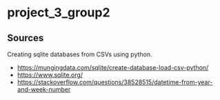 # project_3_group2
 
## Sources
Creating sqlite databases from CSVs using python.
- https://mungingdata.com/sqlite/create-database-load-csv-python/
- https://www.sqlite.org/
- https://stackoverflow.com/questions/38528515/datetime-from-year-and-week-number